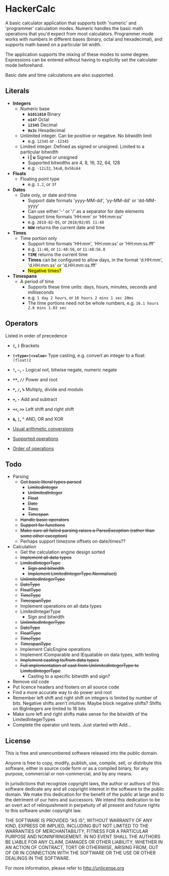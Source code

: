 HackerCalc
==========

A basic calculator application that supports both 'numeric' and 'programmer' calculation modes.
Numeric handles the basic math operations that you'd expect from most calculators.
Programmer mode works with numbers in different bases (binary, octal and hexadecimal), and supports
math based on a particular bit width.

The application supports the mixing of these modes to some degree. Expressions can be entered
without having to explicitly set the calculater mode beforehand.

Basic date and time calculations are also supported.

Literals
-------------

 * **Integers**
   * Numeric base
     * **``b1011010``**       Binary
     * **``o147``**           Octal
     * **``12345``**          Decimal
     * **``0x3c``**           Hexadecimal
   * Unlimited integer. Can be positive or negative. No bitwidth limit
     * e.g. ``12345`` or ``-12345``
   * Limited integer. Defined as signed or unsigned. Limited to a particular bitwidth
     * **i | u**          Signed or unsigned
     * Supported bitwidths are 4, 8, 16, 32, 64, 128
     * e.g. ``-12i32``, ``34u8``, ``0x56i64``
 * **Floats**
   * Floating point type
     * e.g. ``1.2``, or ``3f``
 * **Dates**
   * Date only, or date and time
     * Support date formats 'yyyy-MM-dd', 'yy-MM-dd' or 'dd-MM-yyyy'
     * Can use either '-' or '/' as a separator for date elements
     * Support time formats 'HH:mm' or 'HH:mm:ss'
     * e.g. ``2018-02-05``, or ``2018/02/05 11:48``
     * **``NOW``** returns the current date and time
 * **Times**
   * Time portion only
     * Support time formats 'HH:mm', 'HH:mm:ss' or 'HH:mm:ss.fff'
     * e.g. ``11:48``, or ``11:48:56``, or ``11:48:56.8``
     * **``TIME``** returns the current time
     * **Times** can be configured to allow days, in the format 'd.HH:mm', 'd.HH:mm:ss' or 'd.HH:mm:ss.fff'
     * <mark>Negative times?</mark>
 * **Timespans**
   * A period of time
     * Supports these time units: days, hours, minutes, seconds and milliseconds
     * e.g. ``1 day 2 hours``, or ``16 hours 2 mins 1 sec 20ms``
     * The time portions need not be whole numbers, e.g. ``16.1 hours 2.6 mins 1.03 sec``

Operators
---------
Listed in order of precedence

 * **``(``, ``)``** Brackets
 * **``(<type>)<value>``** Type casting, e.g. convert an integer to a float: ``(float)2``
 * **``!``, ``~``, ``-``** Logical not, bitwise negate, numeric negate
 * **<code>&ast;&ast;</code>, ``//``** Power and root
 * **``*``, ``/``, ``%``** Multiply, divide and modulo
 * **``+``, ``-``** Add and subtract
 * **``<<``, ``>>``** Left shift and right shift
 * **``&``, ``|``, ``^``** AND, OR and XOR

 * [Usual arithmetic conversions](http://c0x.coding-guidelines.com/6.3.1.8.html)
 * [Supported operations](http://en.cppreference.com/w/cpp/language/operator_arithmetic)
 * [Order of operations](http://en.cppreference.com/w/cpp/language/operator_precedence)

Todo
----

* Parsing
  * ~~Get basic literal types parsed~~
    * ~~LimitedInteger~~
    * ~~UnlimitedInteger~~
    * ~~Float~~
    * ~~Date~~
    * ~~Time~~
    * ~~Timespan~~
  * ~~Handle basic operators~~
  * ~~Support for functions~~
  * ~~Make sure all failed parsing raises a ParseException (rather than some other exception)~~
  * Perhaps support timezone offsets on date/times??
* Calculation
  * Get the calculation engine design sorted
  * ~~Implement all data types~~
   * ~~LimitedIntegerType~~
     * ~~Sign and bitwidth~~
     * ~~Implement LimitedIntegerType.Normalise()~~
   * ~~UnlimitedIntegerType~~
   * ~~DateType~~
   * ~~FloatType~~
   * ~~TimeType~~
   * ~~TimespanType~~
  * Implement operations on all data types
   * LimitedIntegerType
     * Sign and bitwidth
   * ~~UnlimitedIntegerType~~
   * ~~DateType~~
   * ~~FloatType~~
   * ~~TimeType~~
   * ~~TimespanType~~
  * Implement CalcEngine operations
  * Implement IComparable and IEquatable on data types, with testing
  * ~~Implement casting to/from data types~~
   * ~~Full implementation of cast from UnlimitedIntegerType to LimitedIntegerType~~
     * Casting to a specific bitwidth and sign?
* Remove old code
* Put licence headers and footers on all source code
* Find a more accurate way to do power and root
* Remember left shift and right shift on integers is limited by number of bits. Negative shifts aren't intuitive. Maybe block negative shifts? Shifts on BigIntegers are limited to 16 bits
* Make sure left and right shifts make sense for the bitwidth of the LimitedIntegerTypes
* Complete the operator unit tests. Just started with Add...

License
-------

This is free and unencumbered software released into the public domain.

Anyone is free to copy, modify, publish, use, compile, sell, or
distribute this software, either in source code form or as a compiled
binary, for any purpose, commercial or non-commercial, and by any
means.

In jurisdictions that recognize copyright laws, the author or authors
of this software dedicate any and all copyright interest in the
software to the public domain. We make this dedication for the benefit
of the public at large and to the detriment of our heirs and
successors. We intend this dedication to be an overt act of
relinquishment in perpetuity of all present and future rights to this
software under copyright law.

THE SOFTWARE IS PROVIDED "AS IS", WITHOUT WARRANTY OF ANY KIND,
EXPRESS OR IMPLIED, INCLUDING BUT NOT LIMITED TO THE WARRANTIES OF
MERCHANTABILITY, FITNESS FOR A PARTICULAR PURPOSE AND NONINFRINGEMENT.
IN NO EVENT SHALL THE AUTHORS BE LIABLE FOR ANY CLAIM, DAMAGES OR
OTHER LIABILITY, WHETHER IN AN ACTION OF CONTRACT, TORT OR OTHERWISE,
ARISING FROM, OUT OF OR IN CONNECTION WITH THE SOFTWARE OR THE USE OR
OTHER DEALINGS IN THE SOFTWARE.

For more information, please refer to <http://unlicense.org>

